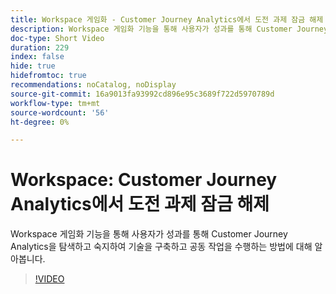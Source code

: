 ```yaml
---
title: Workspace 게임화 - Customer Journey Analytics에서 도전 과제 잠금 해제
description: Workspace 게임화 기능을 통해 사용자가 성과를 통해 Customer Journey Analytics을 탐색하고 숙지하여 기술을 구축하고 공동 작업을 수행하는 방법에 대해 알아봅니다.
doc-type: Short Video
duration: 229
index: false
hide: true
hidefromtoc: true
recommendations: noCatalog, noDisplay
source-git-commit: 16a9013fa93992cd896e95c3689f722d5970789d
workflow-type: tm+mt
source-wordcount: '56'
ht-degree: 0%

---
```



# Workspace: Customer Journey Analytics에서 도전 과제 잠금 해제

Workspace 게임화 기능을 통해 사용자가 성과를 통해 Customer Journey Analytics을 탐색하고 숙지하여 기술을 구축하고 공동 작업을 수행하는 방법에 대해 알아봅니다.

<!-- 72_S102_3442449_228_gamifying-workspace-unlock-achievements-in-customer-journey-analytics -->
>[!VIDEO](https://video.tv.adobe.com/v/3458360/?learn=on&enablevpops=true)

